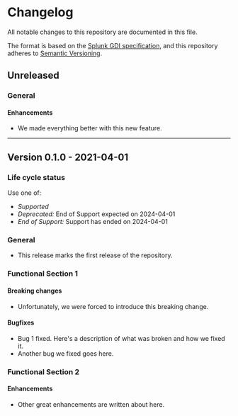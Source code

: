# Changelog

All notable changes to this repository are documented in this file.

The format is based on the [Splunk GDI specification](https://github.com/signalfx/gdi-specification/blob/v1.0.0/specification/repository.md),
and this repository adheres to [Semantic Versioning](https://semver.org/spec/v2.0.0.html).

## Unreleased

### General

#### Enhancements

- We made everything better with this new feature.

---

## Version 0.1.0 - 2021-04-01

### Life cycle status

Use one of:

- *Supported*
- *Deprecated:* End of Support expected on 2024-04-01
- *End of Support:* Support has ended on 2024-04-01

### General

- This release marks the first release of the repository.

### Functional Section 1

#### Breaking changes

- Unfortunately, we were forced to introduce this breaking change.

#### Bugfixes

- Bug 1 fixed. Here's a description of what was broken and how we fixed it.
- Another bug we fixed goes here.

### Functional Section 2

#### Enhancements

- Other great enhancements are written about here.

